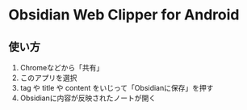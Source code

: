 # Obsidian Web Clipper for Android

## 使い方

1. Chromeなどから「共有」
2. このアプリを選択
3. tag や title や content をいじって「Obsidianに保存」を押す
4. Obsidianに内容が反映されたノートが開く
